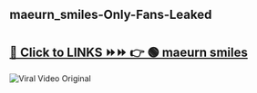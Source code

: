 
 ## maeurn_smiles-Only-Fans-Leaked

# <h2><a href="https://clipsfans.com/maeurn_smiles&ref=git">🔗 Click to LINKS ⏩⏩ 👉 🟢 maeurn smiles </a></h2>

<a href="https://clipsfans.com/maeurn_smiles&ref=git" rel="nofollow" data-target="animated-image.originalLink"><img src="https://i.ibb.co.com/xMMVF88/686577567.gif" alt="Viral Video Original" style="max-width: 100%; display: inline-block;" data-target="animated-image.originalImage"></a>

